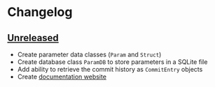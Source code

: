 # Changelog

## [Unreleased]

- Create parameter data classes (`Param` and `Struct`)
- Create database class `ParamDB` to store parameters in a SQLite file
- Add ability to retrieve the commit history as `CommitEntry` objects
- Create [documentation website](https://painterqubits.github.io/paramdb)

[unreleased]: https://github.com/PainterQubits/paramdb
